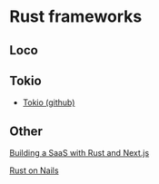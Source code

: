 # Rust frameworks

## Loco

## Tokio

- [Tokio (github)]( https://github.com/tokio-rs )

## Other

[Building a SaaS with Rust and Next.js](<https://joshmo.bearblog.dev/lets-build-a-saas-with-rust/>)

[Rust on Nails]( https://rust-on-nails.com/ )
